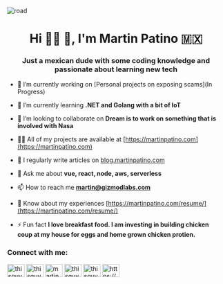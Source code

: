 ![road](https://i.pinimg.com/originals/b2/b0/2f/b2b02f3b94075334edb07f8e6f8c0d11.gif)


[1]: https://www.linkedin.com/in/martin-patino-60b2b798//
[2]: https://twitter.com/thisguymartin


<h1 align="center">Hi 👋🏻 👾, I'm Martin Patino 🇲🇽</h1>
<h3 align="center">Just a mexican dude with some coding knowledge and passionate about learning new tech</h3>


- 🔭 I’m currently working on [Personal projects on exposing scams](In Progress)

- 🌱 I’m currently learning **.NET and Golang with a bit of IoT**

- 👯 I’m looking to collaborate on **Dream is to work on something that is involved with Nasa**

- 👨‍💻 All of my projects are available at [https://martinpatino.com](https://martinpatino.com)

- 📝 I regularly write articles on [blog.martinpatino.com](blog.martinpatino.com)

- 💬 Ask me about **vue, react, node, aws, serverless**

- 📫 How to reach me **martin@gizmodlabs.com**

- 📄 Know about my experiences [https://martinpatino.com/resume/](https://martinpatino.com/resume/)

- ⚡ Fun fact **I love breakfast food. I am investing in building chicken coup at my house for eggs and home grown chicken protien.**


<h3 align="left">Connect with me:</h3>
<p align="left">
<a href="https://dev.to/thisguymartin" target="blank"><img align="center" src="https://raw.githubusercontent.com/rahuldkjain/github-profile-readme-generator/master/src/images/icons/Social/devto.svg" alt="thisguymartin" height="30" width="40" /></a>
<a href="https://twitter.com/thisguymartin" target="blank"><img align="center" src="https://raw.githubusercontent.com/rahuldkjain/github-profile-readme-generator/master/src/images/icons/Social/twitter.svg" alt="thisguymartin" height="30" width="40" /></a>
<a href="https://linkedin.com/in/martin-patino-60b2b798" target="blank"><img align="center" src="https://raw.githubusercontent.com/rahuldkjain/github-profile-readme-generator/master/src/images/icons/Social/linked-in-alt.svg" alt="martin-patino-60b2b798" height="30" width="40" /></a>
<a href="https://instagram.com/thisguymartin" target="blank"><img align="center" src="https://raw.githubusercontent.com/rahuldkjain/github-profile-readme-generator/master/src/images/icons/Social/instagram.svg" alt="thisguymartin" height="30" width="40" /></a>
<a href="https://hashnode.com/thisguymartin" target="blank"><img align="center" src="https://raw.githubusercontent.com/rahuldkjain/github-profile-readme-generator/master/src/images/icons/Social/hashnode.svg" alt="thisguymartin" height="30" width="40" /></a>
<a href="/https://blog.martinpatino.com/rss.xml" target="blank"><img align="center" src="https://raw.githubusercontent.com/rahuldkjain/github-profile-readme-generator/master/src/images/icons/Social/rss.svg" alt="https://blog.martinpatino.com/rss.xml" height="30" width="40" /></a>
</p>
